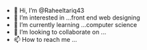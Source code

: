 - 👋 Hi, I’m @Raheeltariq43
- 👀 I’m interested in ...front end web designing
- 🌱 I’m currently learning ...computer science
- 💞️ I’m looking to collaborate on ...
- 📫 How to reach me ...

<!---
Raheeltariq43/Raheeltariq43 is a ✨ special ✨ repository because its `README.md` (this file) appears on your GitHub profile.
You can click the Preview link to take a look at your changes.
--->
